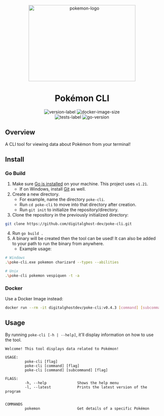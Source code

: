 <div align="center">
    <img height="250" width="350" src="https://cdn.simpleicons.org/pokemon/FFCC00" alt="pokemon-logo"/>
    <h1>Pokémon CLI</h1>
    <img src="https://img.shields.io/github/v/release/digitalghost-dev/poke-cli?style=flat-square&logo=git&logoColor=FFCC00&label=Release%20Version&labelColor=EEE&color=FFCC00" alt="version-label">
    <img src="https://img.shields.io/docker/image-size/digitalghostdev/poke-cli/v0.2.0?arch=arm64&style=flat-square&logo=docker&logoColor=FFCC00&labelColor=EEE&color=FFCC00" alt="docker-image-size">
</div>

<div align="center">
    <img src="https://img.shields.io/github/actions/workflow/status/digitalghost-dev/poke-cli/go_test.yml?style=flat-square&logo=go&logoColor=00ADD8&label=Tests&labelColor=EEE&color=00ADD8" alt="tests-label">
    <img src="https://img.shields.io/github/go-mod/go-version/digitalghost-dev/poke-cli?style=flat-square&logo=Go&labelColor=EEE&color=00ADD8" alt="go-version">
</div>

## Overview
A CLI tool for viewing data about Pokémon from your terminal!

## Install

### Go Build
1. Make sure [Go is installed](https://go.dev/dl/) on your machine. This project uses `v1.21`.
   * If on Windows, install [Git](https://git-scm.com/download/win) as well.
2. Create a new directory. 
   * For example, name the directory `poke-cli`. 
   * Run `cd poke-cli` to move into that directory after creation.
   * Run `git init` to initialize the repository/directory.
3. Clone the repository in the previously initialized directory: 
```bash
git clone https://github.com/digitalghost-dev/poke-cli.git
```
4. Run `go build .`
5. A binary will be created then the tool can be used! It can also be added to your path to run the binary from anywhere.
   * Example usage:
```bash
# Windows
.\poke-cli.exe pokemon charizard --types --abilities

# Unix
.\poke-cli pokemon vespiquen -t -a
```

### Docker
Use a Docker Image instead:
```bash
docker run --rm -it digitalghostdev/poke-cli:v0.4.3 [command] [subcommand] [flag]
```

## Usage
By running `poke-cli [-h | --help]`, it'll display information on how to use the tool. 
```
Welcome! This tool displays data related to Pokémon!
      
USAGE:
         poke-cli [flag]
         poke-cli [command] [flag]
         poke-cli [command] [subcommand] [flag]
      
FLAGS:
         -h, --help              Shows the help menu
         -l, --latest            Prints the latest version of the program

        
COMMANDS
         pokemon                 Get details of a specific Pokémon

```
